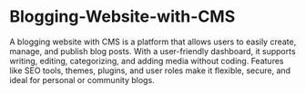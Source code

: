 # Blogging-Website-with-CMS
A blogging website with CMS is a platform that allows users to easily create, manage, and publish blog posts. With a user-friendly dashboard, it supports writing, editing, categorizing, and adding media without coding. Features like SEO tools, themes, plugins, and user roles make it flexible, secure, and ideal for personal or community blogs.
